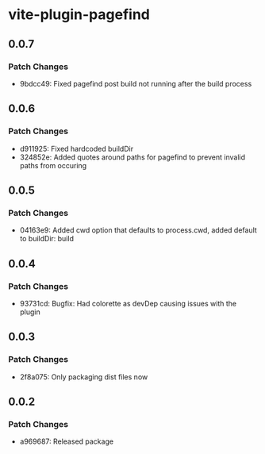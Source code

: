 # vite-plugin-pagefind

## 0.0.7

### Patch Changes

- 9bdcc49: Fixed pagefind post build not running after the build process

## 0.0.6

### Patch Changes

-   d911925: Fixed hardcoded buildDir
-   324852e: Added quotes around paths for pagefind to prevent invalid paths from occuring

## 0.0.5

### Patch Changes

-   04163e9: Added cwd option that defaults to process.cwd, added default to buildDir: build

## 0.0.4

### Patch Changes

-   93731cd: Bugfix: Had colorette as devDep causing issues with the plugin

## 0.0.3

### Patch Changes

-   2f8a075: Only packaging dist files now

## 0.0.2

### Patch Changes

-   a969687: Released package
